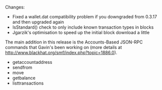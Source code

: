 Changes:
* Fixed a wallet.dat compatibility problem if you downgraded from 0.3.17 and then upgraded again
* IsStandard() check to only include known transaction types in blocks
* Jgarzik's optimisation to speed up the initial block download a little

The main addition in this release is the Accounts-Based JSON-RPC commands that Gavin's been working on (more details at http://www.blackhat.org/smf/index.php?topic=1886.0).  
* getaccountaddress
* sendfrom
* move
* getbalance
* listtransactions
